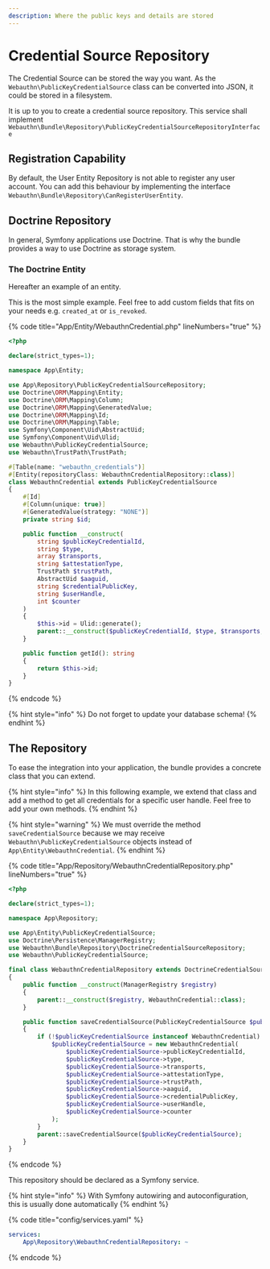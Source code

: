 ```yaml
---
description: Where the public keys and details are stored
---
```


# Credential Source Repository

The Credential Source can be stored the way you want. As the `Webauthn\PublicKeyCredentialSource` class can be converted into JSON, it could be stored in a filesystem.

It is up to you to create a credential source repository. This service shall implement `Webauthn\Bundle\Repository\PublicKeyCredentialSourceRepositoryInterface`

## Registration Capability

By default, the User Entity Repository is not able to register any user account. You can add this behaviour by implementing the interface `Webauthn\Bundle\Repository\CanRegisterUserEntity`.

## Doctrine Repository

In general, Symfony applications use Doctrine. That is why the bundle provides a way to use Doctrine as storage system.

### The Doctrine Entity

Hereafter an example of an entity.

This is the most simple example. Feel free to add custom fields that fits on your needs e.g. `created_at` or `is_revoked`.

{% code title="App/Entity/WebauthnCredential.php" lineNumbers="true" %}
```php
<?php

declare(strict_types=1);

namespace App\Entity;

use App\Repository\PublicKeyCredentialSourceRepository;
use Doctrine\ORM\Mapping\Entity;
use Doctrine\ORM\Mapping\Column;
use Doctrine\ORM\Mapping\GeneratedValue;
use Doctrine\ORM\Mapping\Id;
use Doctrine\ORM\Mapping\Table;
use Symfony\Component\Uid\AbstractUid;
use Symfony\Component\Uid\Ulid;
use Webauthn\PublicKeyCredentialSource;
use Webauthn\TrustPath\TrustPath;

#[Table(name: "webauthn_credentials")]
#[Entity(repositoryClass: WebauthnCredentialRepository::class)]
class WebauthnCredential extends PublicKeyCredentialSource
{
    #[Id]
    #[Column(unique: true)]
    #[GeneratedValue(strategy: "NONE")]
    private string $id;

    public function __construct(
        string $publicKeyCredentialId,
        string $type,
        array $transports,
        string $attestationType,
        TrustPath $trustPath,
        AbstractUid $aaguid,
        string $credentialPublicKey,
        string $userHandle,
        int $counter
    )
    {
        $this->id = Ulid::generate();
        parent::__construct($publicKeyCredentialId, $type, $transports, $attestationType, $trustPath, $aaguid, $credentialPublicKey, $userHandle, $counter);
    }

    public function getId(): string
    {
        return $this->id;
    }
}
```
{% endcode %}

{% hint style="info" %}
Do not forget to update your database schema!
{% endhint %}

## The Repository

To ease the integration into your application, the bundle provides a concrete class that you can extend.

{% hint style="info" %}
In this following example, we extend that class and add a method to get all credentials for a specific user handle. Feel free to add your own methods.
{% endhint %}

{% hint style="warning" %}
We must override the method `saveCredentialSource` because we may receive `Webauthn\PublicKeyCredentialSource` objects instead of `App\Entity\WebauthnCredential`.
{% endhint %}

{% code title="App/Repository/WebauthnCredentialRepository.php" lineNumbers="true" %}
```php
<?php

declare(strict_types=1);

namespace App\Repository;

use App\Entity\PublicKeyCredentialSource;
use Doctrine\Persistence\ManagerRegistry;
use Webauthn\Bundle\Repository\DoctrineCredentialSourceRepository;
use Webauthn\PublicKeyCredentialSource;

final class WebauthnCredentialRepository extends DoctrineCredentialSourceRepository
{
    public function __construct(ManagerRegistry $registry)
    {
        parent::__construct($registry, WebauthnCredential::class);
    }

    public function saveCredentialSource(PublicKeyCredentialSource $publicKeyCredentialSource): void
    {
        if (!$publicKeyCredentialSource instanceof WebauthnCredential) {
            $publicKeyCredentialSource = new WebauthnCredential(
                $publicKeyCredentialSource->publicKeyCredentialId,
                $publicKeyCredentialSource->type,
                $publicKeyCredentialSource->transports,
                $publicKeyCredentialSource->attestationType,
                $publicKeyCredentialSource->trustPath,
                $publicKeyCredentialSource->aaguid,
                $publicKeyCredentialSource->credentialPublicKey,
                $publicKeyCredentialSource->userHandle,
                $publicKeyCredentialSource->counter
            );
        }
        parent::saveCredentialSource($publicKeyCredentialSource);
    }
}

```
{% endcode %}

This repository should be declared as a Symfony service.

{% hint style="info" %}
With Symfony autowiring and autoconfiguration, this is usually done automatically
{% endhint %}

{% code title="config/services.yaml" %}
```yaml
services:
    App\Repository\WebauthnCredentialRepository: ~
```
{% endcode %}
